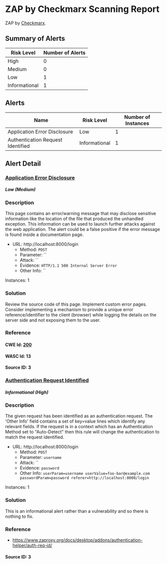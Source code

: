 # ZAP by Checkmarx Scanning Report

ZAP by [Checkmarx](https://checkmarx.com/).

## Summary of Alerts

| Risk Level    | Number of Alerts |
| ------------- | ---------------- |
| High          | 0                |
| Medium        | 0                |
| Low           | 1                |
| Informational | 1                |

## Alerts

| Name                              | Risk Level    | Number of Instances |
| --------------------------------- | ------------- | ------------------- |
| Application Error Disclosure      | Low           | 1                   |
| Authentication Request Identified | Informational | 1                   |

## Alert Detail

### [ Application Error Disclosure ](https://www.zaproxy.org/docs/alerts/90022/)

##### Low (Medium)

### Description

This page contains an error/warning message that may disclose sensitive information like the location of the file that produced the unhandled exception. This information can be used to launch further attacks against the web application. The alert could be a false positive if the error message is found inside a documentation page.

- URL: http://localhost:8000/login
  - Method: `POST`
  - Parameter: ``
  - Attack: ``
  - Evidence: `HTTP/1.1 500 Internal Server Error`
  - Other Info: ``

Instances: 1

### Solution

Review the source code of this page. Implement custom error pages. Consider implementing a mechanism to provide a unique error reference/identifier to the client (browser) while logging the details on the server side and not exposing them to the user.

### Reference

#### CWE Id: [ 200 ](https://cwe.mitre.org/data/definitions/200.html)

#### WASC Id: 13

#### Source ID: 3

### [ Authentication Request Identified ](https://www.zaproxy.org/docs/alerts/10111/)

##### Informational (High)

### Description

The given request has been identified as an authentication request. The 'Other Info' field contains a set of key=value lines which identify any relevant fields. If the request is in a context which has an Authentication Method set to "Auto-Detect" then this rule will change the authentication to match the request identified.

- URL: http://localhost:8000/login
  - Method: `POST`
  - Parameter: `username`
  - Attack: ``
  - Evidence: `password`
  - Other Info: `userParam=username
userValue=foo-bar@example.com
passwordParam=password
referer=http://localhost:8000/login`

Instances: 1

### Solution

This is an informational alert rather than a vulnerability and so there is nothing to fix.

### Reference

- [ https://www.zaproxy.org/docs/desktop/addons/authentication-helper/auth-req-id/ ](https://www.zaproxy.org/docs/desktop/addons/authentication-helper/auth-req-id/)

#### Source ID: 3
